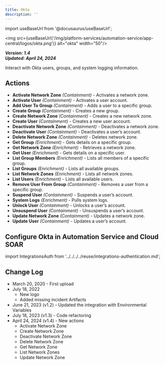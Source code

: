 ```yaml
---
title: Okta
description: ''
---
```


import useBaseUrl from '@docusaurus/useBaseUrl';

<img src={useBaseUrl('/img/platform-services/automation-service/app-central/logos/okta.png')} alt="okta" width="50"/>

***Version: 1.4  
Updated: April 24, 2024***

Interact with Okta users, groups, and system logging information.

## Actions

* **Activate Network Zone** _(Containment)_ - Activates a network zone.
* **Activate User** _(Containment)_ - Activates a user account.
* **Add User To Group** _(Containment)_ - Adds a user to a specific group.
* **Create Group** _(Containment)_ - Creates a new group.
* **Create Network Zone** _(Containment)_ - Creates a new network zone.
* **Create User** _(Containment)_ - Creates a new user account.
* **Deactivate Network Zone** _(Containment)_ - Deactivates a network zone.
* **Deactivate User** _(Containment)_ - Deactivates a user’s account.
* **Delete Network Zone** _(Containment)_ - Deletes network zone.
* **Get Group** _(Enrichment)_ - Gets details on a specific group.
* **Get Network Zone** _(Enrichment)_ - Retrieves a network zone.
* **Get User** _(Enrichment)_ - Gets details on a specific user.
* **List Group Members** _(Enrichment)_ - Lists all members of a specific group.
* **List Groups** _(Enrichment)_ - Lists all available groups.
* **List Network Zones** _(Enrichment)_ - Lists all network zones.
* **List Users** _(Enrichment)_ - Lists all available users.
* **Remove User From Group** _(Containment)_ - Removes a user from a specific group.
* **Suspend User** _(Containment)_ - Suspends a user’s account.
* **System Logs** _(Enrichment)_ - Pulls system logs.
* **Unlock User** _(Containment)_ - Unlocks a user’s account.
* **Unsuspend User** _(Containment)_ - Unsuspends a user’s account.
* **Update Network Zone** _(Containment)_ - Updates a network zone.
* **Update User** _(Containment)_ - Updates a user’s account.

## Configure Okta in Automation Service and Cloud SOAR

import IntegrationsAuth from '../../../../reuse/integrations-authentication.md';

<IntegrationsAuth/>

## Change Log

* March 20, 2020 - First upload
* July 18, 2022
    + New logo
    + Added missing incident Artifacts
* June 21, 2023 (v1.2) - Updated the integration with Environmental Variables
* July 18, 2023 (v1.3) - Code refactoring
* April 24, 2024 (v1.4) - New actions
    * Activate Network Zone
    * Create Network Zone
    * Deactivate Network Zone
    * Delete Network Zone
    * Get Network Zone
    * List Network Zones
    * Update Network Zone

